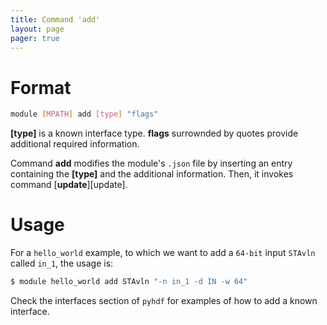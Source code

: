 ```yaml
---
title: Command 'add'
layout: page 
pager: true
---
```


Format
======

```.bash
module [MPATH] add [type] "flags"
```

__\[type\]__ is a known interface type. __flags__ surrownded by quotes provide additional required information.

Command __add__ modifies the module's `.json` file by inserting an entry containing the __\[type\]__ and the additional information. Then, it invokes command [__update__][update].


Usage
=====
For a `hello_world` example, to which we want to add a `64-bit` input `STAvln` called `in_1`, the usage is: 

```.bash
$ module hello_world add STAvln "-n in_1 -d IN -w 64"
```

Check the interfaces section of `pyhdf` for examples of how to add a known interface.

